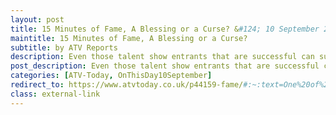```yaml
---
layout: post
title: 15 Minutes of Fame, A Blessing or a Curse? &#124; 10 September 2023
maintitle: 15 Minutes of Fame, A Blessing or a Curse?
subtitle: by ATV Reports
description: Even those talent show entrants that are successful can succumb to the demands of the limelight.  One of the earliest of these was Lena Zavaroni, child winner of “Opportunity Knocks” in 1974, who died in 1999 having suffered from anorexia from the age of 13.  In today’s world of super thin models, and airbrushed celebrity portraiture, eating disorders are prevalent.
post_description: Even those talent show entrants that are successful can succumb to the demands of the limelight.  One of the earliest of these was Lena Zavaroni, child winner of “Opportunity Knocks” in 1974, who died in 1999 having suffered from anorexia from the age of 13.  In today’s world of super thin models, and airbrushed celebrity portraiture, eating disorders are prevalent.
categories: [ATV-Today, OnThisDay10September]
redirect_to: https://www.atvtoday.co.uk/p44159-fame/#:~:text=One%20of%20the%20earliest%20of%20these%20was%20Lena%20Zavaroni%2C%20child%20winner%20of%20%E2%80%9COpportunity%20Knocks%E2%80%9D%20in%201974
class: external-link
---
```


